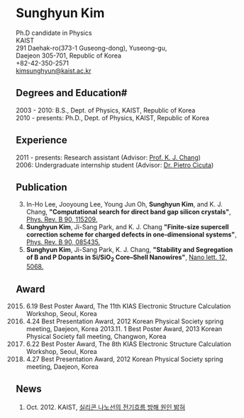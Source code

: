 # Sunghyun Kim

Ph.D candidate in Physics   
KAIST   
291 Daehak-ro(373-1 Guseong-dong), Yuseong-gu,   
Daejeon 305-701, Republic of Korea   
+82-42-350-2571   
kimsunghyun@kaist.ac.kr   

## Degrees and Education#

2003 - 2010: B.S., Dept. of Physics, KAIST, Republic of Korea  
2010 - presents: Ph.D., Dept. of Physics, KAIST, Republic of Korea

## Experience

2011 - presents: Research assistant (Advisor: [Prof. K. J. Chang](http://taehae.kaist.ac.kr))    
2006: Undergraduate internship student (Advisor: [Dr. Pietro Cicuta](http://people.bss.phy.cam.ac.uk/~pc245/))

## Publication
3.  In-Ho Lee, Jooyoung Lee, Young Jun Oh, **Sunghyun Kim**, and K. J. Chang, **"Computational search for direct band gap silicon crystals"**, [Phys. Rev. B 90, 115209.](http://journals.aps.org/prb/abstract/10.1103/PhysRevB.90.115209)   
2.  **Sunghyun Kim**, Ji-Sang Park, and K. J. Chang **"Finite-size supercell correction scheme for charged defects in one-dimensional systems"**, [Phys. Rev. B 90, 085435.](http://journals.aps.org/prb/abstract/10.1103/PhysRevB.90.085435)   
1.  **Sunghyun Kim**, Ji-Sang Park, K. J. Chang, **"Stability and Segregation of B and P Dopants in Si/SiO<sub>2</sub> Core–Shell Nanowires"**, [Nano lett. 12, 5068.](http://pubs.acs.org/doi/abs/10.1021/nl3013924)    

## Award
2015. 6.19 Best Poster Award, The 11th KIAS Electronic Structure Calculation Workshop, Seoul, Korea
2015. 4.24 Best Presentation Award, 2012 Korean Physical Society spring meeting, Daejeon, Korea
2013.11. 1 Best Poster Award, 2013 Korean Physical Society fall meeting, Changwon, Korea
2012. 6.22 Best Poster Award, The 8th KIAS Electronic Structure Calculation Workshop, Seoul, Korea
2012. 4.27 Best Presentation Award, 2012 Korean Physical Society spring meeting, Daejeon, Korea

## News
1. Oct. 2012. KAIST, [실리콘 나노선의 전기흐름 방해 원인 밝혀](http://app.yonhapnews.co.kr/YNA/Basic/article/new_search/YIBW_showSearchArticle_New.aspx?&contents_id=AKR20121022100500063)

